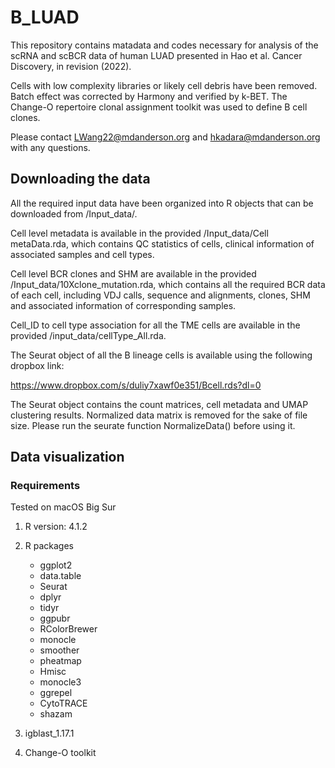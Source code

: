 # B_LUAD

This repository contains matadata and codes necessary for analysis of the scRNA and scBCR data of human LUAD presented in Hao et al. Cancer Discovery, in revision (2022). 

Cells with low complexity libraries or likely cell debris have been removed. Batch effect was corrected by Harmony and verified by k-BET. The Change-O repertoire clonal assignment toolkit was used to define B cell clones.

Please contact LWang22@mdanderson.org and hkadara@mdanderson.org with any questions.



## Downloading the data

All the required input data have been organized into R objects that can be downloaded from /Input_data/.

Cell level metadata is available in the provided /Input_data/Cell metaData.rda, which contains QC statistics of cells, clinical information of associated samples and cell types. 

Cell level BCR clones and SHM are available in the provided /Input_data/10Xclone_mutation.rda, which contains all the required BCR data of each cell, including VDJ calls, sequence and alignments, clones, SHM and associated information of corresponding samples.

Cell_ID to cell type association for all the TME cells are available in the provided /input_data/cellType_All.rda.

The Seurat object of all the B lineage cells is available using the following dropbox link:

https://www.dropbox.com/s/duliy7xawf0e351/Bcell.rds?dl=0

The Seurat object contains the count matrices, cell metadata and UMAP clustering results. Normalized data matrix is removed for the sake of file size. Please run the seurate function NormalizeData() before using it. 

## Data visualization

### Requirements

Tested on macOS Big Sur

1. R version: 4.1.2
2. R packages
   - ggplot2
   - data.table
   - Seurat
   - dplyr
   - tidyr
   - ggpubr
   - RColorBrewer
   - monocle
   - smoother
   - pheatmap
   - Hmisc
   - monocle3
   - ggrepel
   - CytoTRACE
   - shazam

3. igblast_1.17.1
4. Change-O toolkit
